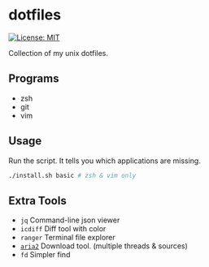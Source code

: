 # dotfiles

[![License: MIT](https://img.shields.io/badge/License-MIT-yellow.svg)](https://opensource.org/licenses/MIT)

Collection of my unix dotfiles.

## Programs

- zsh
- git
- vim

## Usage

Run the script. It tells you which applications are missing.

```sh
./install.sh basic # zsh & vim only
```

## Extra Tools

- `jq` Command-line json viewer
- `icdiff` Diff tool with color
- `ranger` Terminal file explorer
- [`aria2`](https://aria2.github.io/) Download tool. (multiple threads & sources)
- `fd` Simpler find
